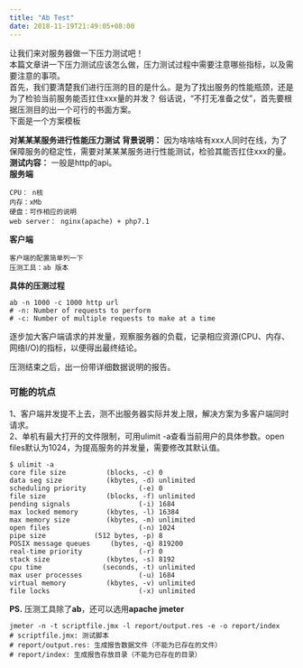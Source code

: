 ```yaml
---
title: "Ab Test"
date: 2018-11-19T21:49:05+08:00
---
```

让我们来对服务器做一下压力测试吧！  
本篇文章讲一下压力测试应该怎么做，压力测试过程中需要注意哪些指标，以及需要注意的事项。  
首先，我们要清楚我们进行压测的目的是什么。是为了找出服务的性能瓶颈，还是为了检验当前服务能否扛住xxx量的并发？
俗话说，“不打无准备之仗”，首先要根据压测目的出一个可行的书面方案。  
下面是一个方案模板

**对某某某服务进行性能压力测试**
**背景说明：** 因为啥啥啥有xxx人同时在线，为了保障服务的稳定性，需要对某某某服务进行性能测试，检验其能否扛住xxx的量。  
**测试内容：** 一般是http的api。   
**服务端**
```
CPU： n核
内存：xMb
硬盘：可作相应的说明
web server： nginx(apache) + php7.1
```
**客户端**
```
客户端的配置简单列一下
压测工具：ab 版本
```
**具体的压测过程**
```
ab -n 1000 -c 1000 http url
# -n: Number of requests to perform  
# -c: Number of multiple requests to make at a time
```
逐步加大客户端请求的并发量，观察服务器的负载，记录相应资源(CPU、内存、网络I/O)的指标，以便得出最终结论。

压测结束之后，出一份带详细数据说明的报告。

### 可能的坑点
1、客户端并发提不上去，测不出服务器实际并发上限，解决方案为多客户端同时请求。  
2、单机有最大打开的文件限制，可用ulimit -a查看当前用户的具体参数。open files默认为1024，为提高服务的并发量，需要修改其默认值。
```
$ ulimit -a 
core file size          (blocks, -c) 0
data seg size           (kbytes, -d) unlimited
scheduling priority             (-e) 0
file size               (blocks, -f) unlimited
pending signals                 (-i) 1684
max locked memory       (kbytes, -l) 16384
max memory size         (kbytes, -m) unlimited
open files                      (-n) 1024
pipe size            (512 bytes, -p) 8
POSIX message queues     (bytes, -q) 819200
real-time priority              (-r) 0
stack size              (kbytes, -s) 8192
cpu time               (seconds, -t) unlimited
max user processes              (-u) 1684
virtual memory          (kbytes, -v) unlimited
file locks                      (-x) unlimited
```
**PS.** 压测工具除了**ab**，还可以选用**apache jmeter**
```
jmeter -n -t scriptfile.jmx -l report/output.res -e -o report/index
# scriptfile.jmx: 测试脚本  
# report/output.res: 生成报告数据文件（不能为已存在的文件）  
# report/index: 生成报告存放目录（不能为已存在的目录） 
```

